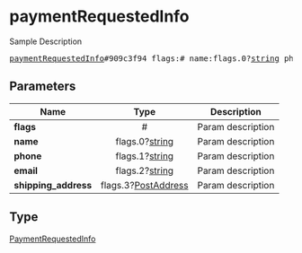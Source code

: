 # paymentRequestedInfo

Sample Description

<pre>
<a href="../constructor/paymentRequestedInfo.md">paymentRequestedInfo</a>#909c3f94 flags:# name:flags.0?<a href="../type/string.md">string</a> phone:flags.1?<a href="../type/string.md">string</a> email:flags.2?<a href="../type/string.md">string</a> shipping_address:flags.3?<a href="../type/PostAddress.md">PostAddress</a> = <a href="../type/PaymentRequestedInfo.md">PaymentRequestedInfo</a>;
</pre>
## Parameters

| Name | Type | Description |
|------|:----:|-------------|
| **flags** | # | Param description |
| **name** | flags.0?<a href="../type/string.md">string</a> | Param description |
| **phone** | flags.1?<a href="../type/string.md">string</a> | Param description |
| **email** | flags.2?<a href="../type/string.md">string</a> | Param description |
| **shipping_address** | flags.3?<a href="../type/PostAddress.md">PostAddress</a> | Param description |

## Type

<a href="../type/PaymentRequestedInfo.md">PaymentRequestedInfo</a>
